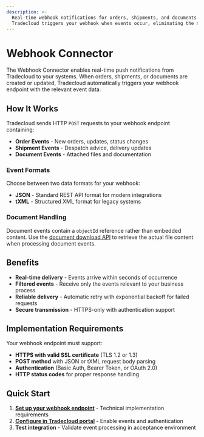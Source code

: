 ```yaml
---
description: >-
  Real-time webhook notifications for orders, shipments, and documents. 
  Tradecloud triggers your webhook when events occur, eliminating the need for polling.
---
```


# Webhook Connector

The Webhook Connector enables real-time push notifications from Tradecloud to your systems. When orders, shipments, or documents are created or updated, Tradecloud automatically triggers your webhook endpoint with the relevant event data.

## How It Works

Tradecloud sends HTTP `POST` requests to your webhook endpoint containing:

- **Order Events** - New orders, updates, status changes
- **Shipment Events** - Despatch advice, delivery updates  
- **Document Events** - Attached files and documentation

### Event Formats

Choose between two data formats for your webhook:

- **JSON** - Standard REST API format for modern integrations
- **tXML** - Structured XML format for legacy systems

### Document Handling

Document events contain a `objectId` reference rather than embedded content. Use the [document download API](https://docs.tradecloud1.com/api/processes/order/buyer/receive/download-document) to retrieve the actual file content when processing document events.

## Benefits

- **Real-time delivery** - Events arrive within seconds of occurrence
- **Filtered events** - Receive only the events relevant to your business process
- **Reliable delivery** - Automatic retry with exponential backoff for failed requests
- **Secure transmission** - HTTPS-only with authentication support

## Implementation Requirements

Your webhook endpoint must support:

- **HTTPS with valid SSL certificate** (TLS 1.2 or 1.3)
- **POST method** with JSON or tXML request body parsing
- **Authentication** (Basic Auth, Bearer Token, or OAuth 2.0)
- **HTTP status codes** for proper response handling

## Quick Start

1. **[Set up your webhook endpoint](webhook-setup.md)** - Technical implementation requirements
2. **[Configure in Tradecloud portal](portal-setup.md)** - Enable events and authentication
3. **Test integration** - Validate event processing in acceptance environment
